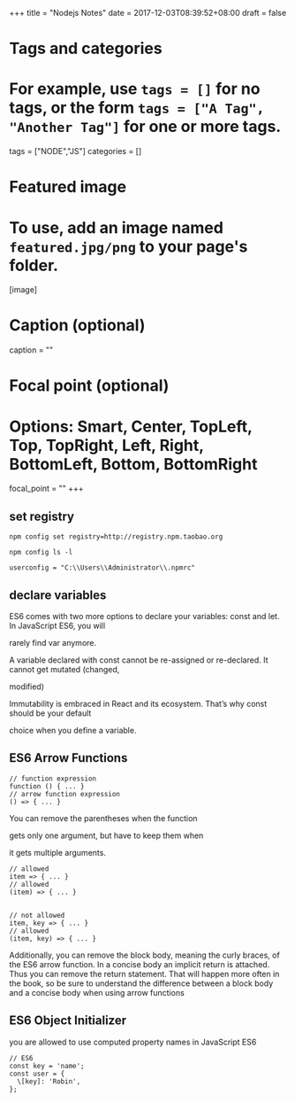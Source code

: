 +++
title = "Nodejs Notes"
date = 2017-12-03T08:39:52+08:00
draft = false

# Tags and categories
# For example, use `tags = []` for no tags, or the form `tags = ["A Tag", "Another Tag"]` for one or more tags.
tags = ["NODE","JS"]
categories = []

# Featured image
# To use, add an image named `featured.jpg/png` to your page's folder. 
[image]
  # Caption (optional)
  caption = ""

  # Focal point (optional)
  # Options: Smart, Center, TopLeft, Top, TopRight, Left, Right, BottomLeft, Bottom, BottomRight
  focal_point = ""
+++


## set registry

```
npm config set registry=http://registry.npm.taobao.org

npm config ls -l

userconfig = "C:\\Users\\Administrator\\.npmrc"
```


## declare variables

ES6 comes with two more options to declare your variables: const and let. In JavaScript ES6, you will

rarely find var anymore.

A variable declared with const cannot be re-assigned or re-declared. It cannot get mutated (changed,

modified)

Immutability is embraced in React and its ecosystem. That’s why const should be your default

choice when you define a variable.


## ES6 Arrow Functions


```
// function expression
function () { ... }
// arrow function expression
() => { ... }
```


You can remove the   parentheses when the function

gets only one argument, but have to keep them when 

it gets multiple arguments.


```
// allowed
item => { ... }
// allowed
(item) => { ... }


// not allowed
item, key => { ... }
// allowed
(item, key) => { ... }

```



Additionally, you can remove the block body, meaning the curly braces, of the ES6 arrow function.
In a concise body an implicit return is attached. Thus you can remove the return statement. That
will happen more often in the book, so be sure to understand the difference between a block body
and a concise body when using arrow functions


##  ES6 Object Initializer

you are allowed to use computed property names in JavaScript ES6

```
// ES6
const key = 'name';
const user = {
  \[key]: 'Robin',
};
```
